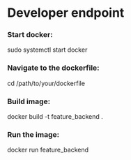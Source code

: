 # Developer endpoint

### Start docker:

sudo systemctl start docker

### Navigate to the dockerfile:

cd /path/to/your/dockerfile

### Build image:

docker build -t feature_backend .

### Run the image:

docker run feature_backend
